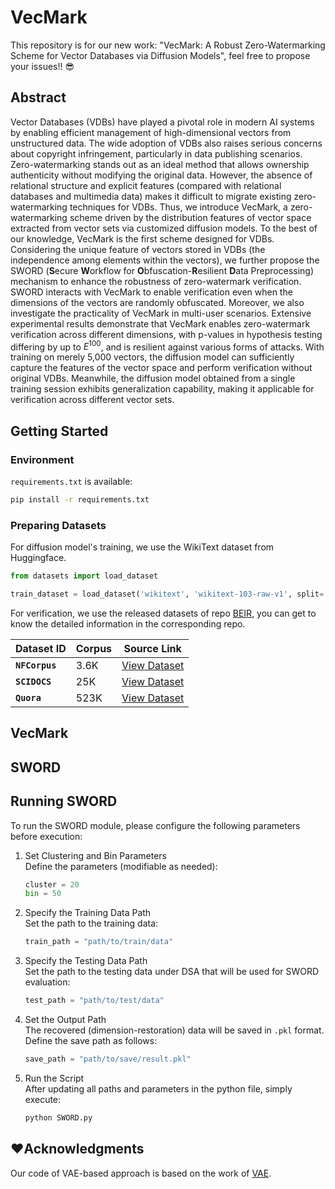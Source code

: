 # VecMark
This repository is for our new work: "VecMark: A Robust Zero-Watermarking Scheme for Vector Databases via Diffusion Models", feel free to propose your issues!! 😎

## Abstract
Vector Databases (VDBs) have played a pivotal role in modern AI systems by enabling efficient management of high-dimensional vectors from unstructured data. The wide adoption of VDBs also raises serious concerns about copyright infringement, particularly in data publishing scenarios. Zero-watermarking stands out as an ideal method that allows ownership authenticity without modifying the original data. However, the absence of relational structure and explicit features (compared with relational databases and multimedia data) makes it difficult to migrate existing zero-watermarking techniques for VDBs. Thus, we introduce VecMark, a zero-watermarking scheme driven by the distribution features of vector space extracted from vector sets via customized diffusion models. To the best of our knowledge, VecMark is the first scheme designed for VDBs. Considering the unique feature of vectors stored in VDBs (the independence among elements within the vectors), we further propose the SWORD (**S**ecure **W**orkflow for **O**bfuscation-**R**esilient **D**ata Preprocessing) mechanism to enhance the robustness of zero-watermark verification. SWORD interacts with VecMark to enable verification even when the dimensions of the vectors are randomly obfuscated. Moreover, we also investigate the practicality of VecMark in multi-user scenarios. Extensive experimental results demonstrate that VecMark enables zero-watermark verification across different dimensions, with p-values in hypothesis testing differing by up to $E^{100}$, and is resilient against various forms of attacks. With training on merely 5,000 vectors, the diffusion model can sufficiently capture the features of the vector space and perform verification without original VDBs. Meanwhile, the diffusion model obtained from a single training session exhibits generalization capability, making it applicable for verification across different vector sets. 


## Getting Started

### Environment

`requirements.txt` is available:
```bash
pip install -r requirements.txt 
```


### Preparing Datasets

For diffusion model's training, we use the WikiText dataset from Huggingface. 

```python
from datasets import load_dataset

train_dataset = load_dataset('wikitext', 'wikitext-103-raw-v1', split='train')
```

For verification, we use the released datasets of repo [BEIR](https://github.com/beir-cellar/beir), you can get to know the detailed information in the corresponding repo. 

| Dataset ID | Corpus | Source Link |
|----|----|----|
| **`NFCorpus`** | 3.6K | [View Dataset](https://www.cl.uni-heidelberg.de/statnlpgroup/nfcorpus/)       |
| **`SCIDOCS`** | 25K |  [View Dataset](https://allenai.org/data/scidocs) |
| **`Quora`**  | 523K |  [View Dataset](https://www.quora.com/q/quoradata/First-Quora-Dataset-Release-Question-Pairs) |


## VecMark




## SWORD

## Running SWORD

To run the SWORD module, please configure the following parameters before execution:

1. Set Clustering and Bin Parameters  
   Define the parameters (modifiable as needed):  
   ```python
   cluster = 20
   bin = 50
2. Specify the Training Data Path   
   Set the path to the training data:
   ```python
   train_path = "path/to/train/data"
   ```
3. Specify the Testing Data Path   
   Set the path to the testing data under DSA that will be used for SWORD evaluation:
   ```python
   test_path = "path/to/test/data"
   ```
4. Set the Output Path   
   The recovered (dimension-restoration) data will be saved in `.pkl` format. Define the save path as follows:
   ```python
   save_path = "path/to/save/result.pkl"
   ```
5. Run the Script   
   After updating all paths and parameters in the python file, simply execute:
   ```bash
   python SWORD.py
   ```


## ❤️Acknowledgments

Our code of VAE-based approach is based on the work of [VAE](https://github.com/shentianxiao/text-autoencoders).
